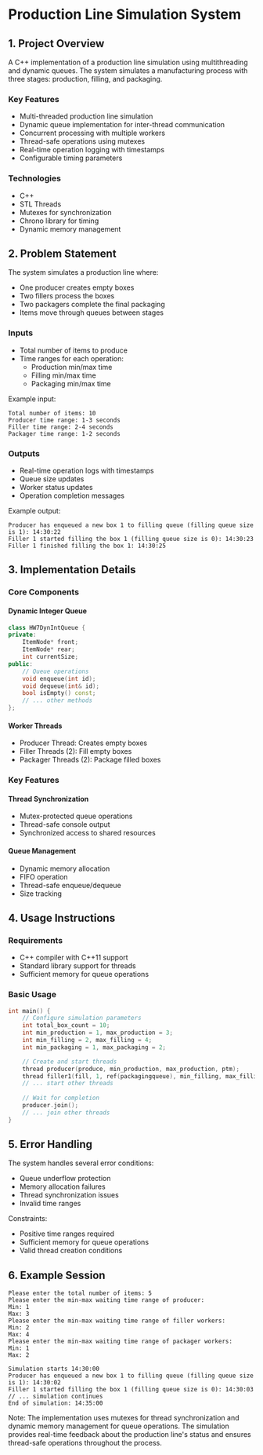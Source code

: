 # Production Line Simulation System

## 1. Project Overview
A C++ implementation of a production line simulation using multithreading and dynamic queues. The system simulates a manufacturing process with three stages: production, filling, and packaging.

### Key Features
- Multi-threaded production line simulation
- Dynamic queue implementation for inter-thread communication
- Concurrent processing with multiple workers
- Thread-safe operations using mutexes
- Real-time operation logging with timestamps
- Configurable timing parameters

### Technologies
- C++ 
- STL Threads
- Mutexes for synchronization
- Chrono library for timing
- Dynamic memory management

## 2. Problem Statement
The system simulates a production line where:
- One producer creates empty boxes
- Two fillers process the boxes
- Two packagers complete the final packaging
- Items move through queues between stages

### Inputs
- Total number of items to produce
- Time ranges for each operation:
  - Production min/max time
  - Filling min/max time
  - Packaging min/max time

Example input:
```
Total number of items: 10
Producer time range: 1-3 seconds
Filler time range: 2-4 seconds
Packager time range: 1-2 seconds
```

### Outputs
- Real-time operation logs with timestamps
- Queue size updates
- Worker status updates
- Operation completion messages

Example output:
```
Producer has enqueued a new box 1 to filling queue (filling queue size is 1): 14:30:22
Filler 1 started filling the box 1 (filling queue size is 0): 14:30:23
Filler 1 finished filling the box 1: 14:30:25
```

## 3. Implementation Details

### Core Components

#### Dynamic Integer Queue
```cpp
class HW7DynIntQueue {
private:
    ItemNode* front;
    ItemNode* rear;
    int currentSize;
public:
    // Queue operations
    void enqueue(int id);
    void dequeue(int& id);
    bool isEmpty() const;
    // ... other methods
};
```

#### Worker Threads
- Producer Thread: Creates empty boxes
- Filler Threads (2): Fill empty boxes
- Packager Threads (2): Package filled boxes

### Key Features

#### Thread Synchronization
- Mutex-protected queue operations
- Thread-safe console output
- Synchronized access to shared resources

#### Queue Management
- Dynamic memory allocation
- FIFO operation
- Thread-safe enqueue/dequeue
- Size tracking

## 4. Usage Instructions

### Requirements
- C++ compiler with C++11 support
- Standard library support for threads
- Sufficient memory for queue operations

### Basic Usage
```cpp
int main() {
    // Configure simulation parameters
    int total_box_count = 10;
    int min_production = 1, max_production = 3;
    int min_filling = 2, max_filling = 4;
    int min_packaging = 1, max_packaging = 2;

    // Create and start threads
    thread producer(produce, min_production, max_production, ptm);
    thread filler1(fill, 1, ref(packagingqueue), min_filling, max_filling, ptm);
    // ... start other threads
    
    // Wait for completion
    producer.join();
    // ... join other threads
}
```

## 5. Error Handling

The system handles several error conditions:
- Queue underflow protection
- Memory allocation failures
- Thread synchronization issues
- Invalid time ranges

Constraints:
- Positive time ranges required
- Sufficient memory for queue operations
- Valid thread creation conditions

## 6. Example Session

```
Please enter the total number of items: 5
Please enter the min-max waiting time range of producer:
Min: 1
Max: 3
Please enter the min-max waiting time range of filler workers:
Min: 2
Max: 4
Please enter the min-max waiting time range of packager workers:
Min: 1
Max: 2

Simulation starts 14:30:00
Producer has enqueued a new box 1 to filling queue (filling queue size is 1): 14:30:02
Filler 1 started filling the box 1 (filling queue size is 0): 14:30:03
// ... simulation continues
End of simulation: 14:35:00
```

Note: The implementation uses mutexes for thread synchronization and dynamic memory management for queue operations. The simulation provides real-time feedback about the production line's status and ensures thread-safe operations throughout the process.
